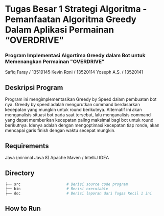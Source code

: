 # Tugas Besar 1 Strategi Algoritma -  Pemanfaatan Algoritma Greedy Dalam Aplikasi Permainan “OVERDRIVE”

### Program Implementasi Algortima Greedy dalam Bot untuk Memenangkan Permainan "OVERDRIVE"

Safiq Faray / 13519145
Kevin Roni / 13520114
Yoseph A.S. / 13520141

## Deskripsi Program
Program ini mengimplementasikan Greedy by Speed dalam pembuatan bot nya. Greedy by speed adalah mengurutkan command berdasarkan kecepatan yang mungkin untuk round berikutnya. Alternatif ini akan menganalisis situasi bot pada saat tersebut, lalu menganalisis command yang dapat memberikan kecepatan paling maksimal bagi bot untuk round berikutnya. Idenya adalah dengan mengoptimasi kecepatan tiap ronde, akan mencapai garis finish dengan waktu secepat mungkin.

## Requirements

Java (minimal Java 8)
Apache Maven / IntelIiJ IDEA

## Directory

```sh
├── src                     # Berisi source code program
├── bin                     # Berisi executable
├── doc                     # Berisi laporan dari Tugas Kecil 1 ini
```

## How to Run
